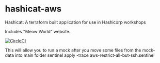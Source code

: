 # hashicat-aws
Hashicat: A terraform built application for use in Hashicorp workshops

Includes "Meow World" website.

[![CircleCI](https://circleci.com/gh/hashicorp/hashicat-aws.svg?style=svg)](https://circleci.com/gh/hashicorp/hashicat-aws)

This will allow you to run a mock after you move some files from the mock-data into main folder
sentinel apply -trace aws-restrict-all-but-ssh.sentinel 
